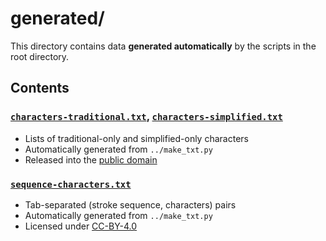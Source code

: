 # generated/

This directory contains data __generated automatically__
by the scripts in the root directory.


## Contents

### [`characters-traditional.txt`], [`characters-simplified.txt`]

- Lists of traditional-only and simplified-only characters
- Automatically generated from `../make_txt.py`
- Released into the [public domain]

### [`sequence-characters.txt`]

- Tab-separated (stroke sequence, characters) pairs
- Automatically generated from `../make_txt.py`
- Licensed under [CC-BY-4.0]

[`characters-traditional.txt`]: characters-traditional.txt
[`characters-simplified.txt`]: characters-simplified.txt
[`sequence-characters.txt`]: sequence-characters.txt
[CC-BY-4.0]: https://creativecommons.org/licenses/by/4.0/
[public domain]: https://creativecommons.org/publicdomain/zero/1.0/
